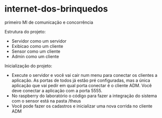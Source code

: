 # internet-dos-brinquedos
primeiro MI de comunicação e concorrência 


Estrutura do projeto:
- Servidor como um servidor 
- Exibicao como um cliente 
- Sensor como um cliente 
- Admin como um cliente

Inicialização do projeto: 
- Execute o servidor e você vai cair num menu para conectar os clientes a aplicação. As portas de todos já estão pré configuradas, mas a única aplicação que vai pedir em qual porta conectar é o cliente ADM. Você deve conectar a aplicação com a porta 5555. 
- No raspberry do laboratório o código para fazer a integração do sistema com o sensor está na pasta /theus 
- Você pode fazer os cadastros e inicializar uma nova corrida no cliente ADM
